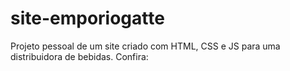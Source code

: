 # site-emporiogatte
 Projeto pessoal de um site criado com HTML, CSS e JS para uma distribuidora de bebidas. Confira: 
